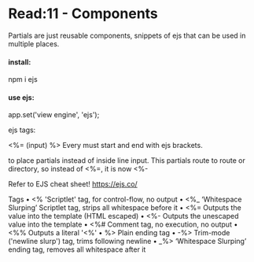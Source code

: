 # Read:11 - Components

Partials are just reusable components, snippets of ejs that can be used in multiple places. 

#### install: 
npm i ejs

#### use ejs: 
app.set('view engine', 'ejs');

ejs tags: 

<%= (input) %>
Every must start and end with ejs brackets.



to place partials instead of inside line input.  This partials route to route or directory, so instead of <%=, it is now <%-


Refer to EJS cheat sheet!
https://ejs.co/

Tags
•	<% 'Scriptlet' tag, for control-flow, no output
•	<%_ ‘Whitespace Slurping’ Scriptlet tag, strips all whitespace before it
•	<%= Outputs the value into the template (HTML escaped)
•	<%- Outputs the unescaped value into the template
•	<%# Comment tag, no execution, no output
•	<%% Outputs a literal '<%'
•	%> Plain ending tag
•	-%> Trim-mode ('newline slurp') tag, trims following newline
•	_%> ‘Whitespace Slurping’ ending tag, removes all whitespace after it
